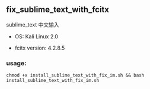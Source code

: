 ## fix_sublime_text_with_fcitx
sublime_text 中文输入

- OS: Kali Linux 2.0

- fcitx version: 4.2.8.5

### usage:

    chmod +x install_sublime_text_with_fix_im.sh && bash install_sublime_text_with_fix_im.sh
